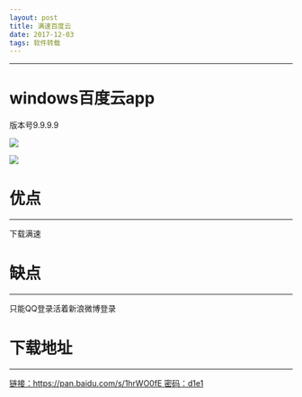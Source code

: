 ```yaml
---
layout: post
title: 满速百度云
date: 2017-12-03
tags: 软件转载
---
```


---
# windows百度云app

版本号9.9.9.9

![](http://upload-images.jianshu.io/upload_images/5865351-a1315d399c58ae0b.png?imageMogr2/auto-orient/strip%7CimageView2/2/w/1240)

![](http://upload-images.jianshu.io/upload_images/5865351-ad475378f9c93d02.png?imageMogr2/auto-orient/strip%7CimageView2/2/w/1240)

# 优点
---
下载满速

# 缺点
---
只能QQ登录活着新浪微博登录

# 下载地址
---
[链接：https://pan.baidu.com/s/1hrWO0fE 密码：d1e1](https://pan.baidu.com/s/1hrWO0fE)

